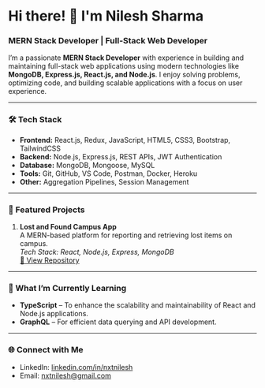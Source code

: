 # Hi there! 👋 I'm Nilesh Sharma

### MERN Stack Developer | Full-Stack Web Developer

I’m a passionate **MERN Stack Developer** with experience in building and maintaining full-stack web applications using modern technologies like **MongoDB, Express.js, React.js, and Node.js**. I enjoy solving problems, optimizing code, and building scalable applications with a focus on user experience.

---

### 🛠 Tech Stack
- **Frontend:** React.js, Redux, JavaScript, HTML5, CSS3, Bootstrap, TailwindCSS
- **Backend:** Node.js, Express.js, REST APIs, JWT Authentication
- **Database:** MongoDB, Mongoose, MySQL
- **Tools:** Git, GitHub, VS Code, Postman, Docker, Heroku
- **Other:** Aggregation Pipelines, Session Management

---

### 🚀 Featured Projects

1. **Lost and Found Campus App**  
   A MERN-based platform for reporting and retrieving lost items on campus.  
   *Tech Stack: React, Node.js, Express, MongoDB*  
   [🔗 View Repository](https://github.com/lost-and-found)

---

### 🌱 What I’m Currently Learning
- **TypeScript** – To enhance the scalability and maintainability of React and Node.js applications.
- **GraphQL** – For efficient data querying and API development.

---

### 🌐 Connect with Me
- LinkedIn: [linkedin.com/in/nxtnilesh](https://www.linkedin.com/in/nxtnilesh)
- Email: [nxtnilesh@gmail.com](mailto:nxtnilesh@gmail.com)
